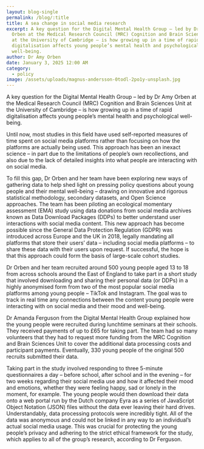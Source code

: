 ```yaml
---
layout: blog-single
permalink: /blog/:title
title: A sea change in social media research
excerpt: A key question for the Digital Mental Health Group – led by Dr Amy
  Orben at the Medical Research Council (MRC) Cognition and Brain Sciences Unit
  at the University of Cambridge – is how growing up in a time of rapid
  digitalisation affects young people’s mental health and psychological
  well-being.
author: Dr Amy Orben
date: January 3, 2025 12:00 AM
category:
  - policy
image: /assets/uploads/magnus-andersson-0todl-2po1y-unsplash.jpg
---
```

A key question for the Digital Mental Health Group – led by Dr Amy Orben at the Medical Research Council (MRC) Cognition and Brain Sciences Unit at the University of Cambridge – is how growing up in a time of rapid digitalisation affects young people’s mental health and psychological well-being.

Until now, most studies in this field have used self-reported measures of time spent on social media platforms rather than focusing on how the platforms are actually being used. This approach has been an inexact science – in part due to the limitations of people’s own recollections, and also due to the lack of detailed insights into what people are interacting with on social media. 

To fill this gap, Dr Orben and her team have been exploring new ways of gathering data to help shed light on pressing policy questions about young people and their mental well-being – drawing on innovative and rigorous statistical methodology, secondary datasets, and Open Science approaches. The team has been piloting an ecological momentary assessment (EMA) study using data donations from social media archives known as Data Download Packages (DDPs) to better understand user interactions with social media content. This new approach has become possible since the General Data Protection Regulation (GDPR) was introduced across Europe and the UK in 2018, legally mandating all platforms that store their users’ data – including social media platforms – to share these data with their users upon request. If successful, the hope is that this
approach could form the basis of large-scale cohort studies.

Dr Orben and her team recruited around 500 young people aged 13 to 18 from across schools around the East of England to take part in a short study that involved downloading and sharing their
personal data (or DDPs) in a highly anonymised form from two of the most popular social media platforms among young people – TikTok and Instagram. The goal was to track in real time any connections between the content young people were interacting with on social media and their mood and well-being.

Dr Amanda Ferguson from the Digital Mental Health Group explained how the young people were recruited during lunchtime seminars at their schools. They received payments of up to £65 for taking part. The team had so many volunteers that they had to request more funding from the MRC Cognition and Brain Sciences Unit to cover the additional data processing costs and participant payments. Eventually, 330 young people of the original 500 recruits submitted their data. 

Taking part in the study involved responding to three 5-minute questionnaires a day – before school, after school and in the evening – for two weeks regarding their social media use and how it affected their mood and emotions, whether they were feeling happy, sad or lonely in the moment, for example. The young people would then download their data onto a web portal run by the Dutch company Eyra as a series of JavaScript Object Notation (JSON) files without the data ever leaving their hard drives. Understandably, data processing protocols were incredibly tight. All of the data was anonymous and could not be linked in any way to an individual’s actual social media usage. This was crucial for protecting the young people’s privacy and adhering to the strict ethical framework for the study, which applies to all of the group’s research, according to Dr Ferguson.